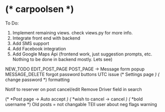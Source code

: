 (* carpoolsen *)
==========
To Do:

1. Implement remaining views. check views.py for more info.
2. Integrate front end with backend
3. Add SMS support
4. Add Facebook integration
5. Add Google Maps Api (frontend work, just suggestion prompts, etc. Nothing to be done in backend mostly. Lets see)


NEW_TODO
EDIT_POST_PAGE
POST_PAGE -> Message form popup
MESSAGE_DELETE
forgot password buttons
UTC issue
(* Settings page *)
(* change password *)
formatting

Notif to reserver on post cancel/edit
Remove Driver field in search


(* *Post page -> Auto accept *)
(* *wish to cancel -> cancel *)
(* *bold username *)
Old posts = not changable
TEll user about neg flags warning
